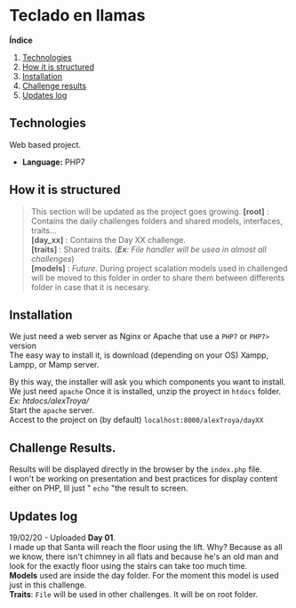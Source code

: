 # Teclado en llamas

**Índice**   
1. [Technologies](#techs)
2. [How it is structured](#structure)
3. [Installation](#installation)
4. [Challenge results](#results)
5. [Updates log](#updates)
## Technologies <a name="techs"></a>
Web based project.
 - **Language:** PHP7 
 
## How it is structured <a name="structure"></a>
> This section will be updated as the project goes growing.
**[root]** : Contains the daily challenges folders and shared models, interfaces, traits...  
**[day_xx]** : Contains the Day XX challenge.  
**[traits]** : Shared traits. (***Ex**: File handler will be usea in almost all challenges*)  
**[models]** : *Future*. During project scalation models used in challenged will be moved to this folder in order to share them between differents folder in case that it is necesary.  
## Installation <a name="installation"></a>
We just need a web server as Nginx or Apache that use a ``PHP7`` or ``PHP7>`` version  
The easy way to install it, is download (depending on your OS) Xampp, Lampp, or Mamp server.  

By this way, the installer will ask you which components you want to install. We just need ``apache`` 
Once it is installed, unzip the proyect in ``htdocs`` folder. *Ex: htdocs/alexTroya/*  
Start the `apache` server.  
Accest to the project on (by default) `localhost:8000/alexTroya/dayXX`  

## Challenge Results.<a name="results"></a>
Results will be displayed directly in the browser by the `index.php` file.  
I won't be working on presentation and best practices for display content either on PHP, Ill just " `echo` "the result to screen.

## Updates log
19/02/20 - Uploaded **Day 01**.  
I made up that Santa will reach the floor using the lift. Why? Because as all we know, there isn't chimney in all flats and because he's an old man and look for the exactly floor using the stairs can take too much time.  
**Models** used are inside the day folder. For the moment this model is used just in this challenge.  
**Traits**: `File` will be used in other challenges. It will be on root folder.  
